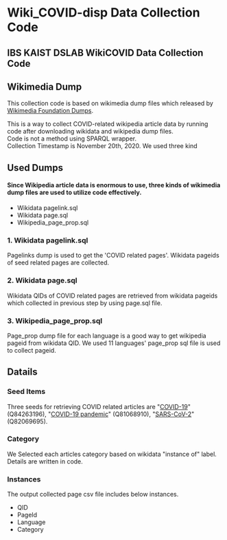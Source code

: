 # Wiki_COVID-disp Data Collection Code
IBS KAIST DSLAB WikiCOVID Data Collection Code
---
## Wikimedia Dump

This collection code is based on wikimedia dump files which released by [Wikimedia Foundation Dumps](https://dumps.wikimedia.org/backup-index.html).

This is a way to collect COVID-related wikipedia article data by running code after downloading wikidata and wikipedia dump files.  
Code is not a method using SPARQL wrapper.  
Collection Timestamp is November 20th, 2020. We used three kind  

## Used Dumps
#### Since Wikipedia article data is enormous to use, three kinds of wikimedia dump files are used to utilize code effectively.
* Wikidata pagelink.sql
* Wikidata page.sql
* Wikipedia_page_prop.sql
### 1. Wikidata pagelink.sql
Pagelinks dump is used to get the 'COVID related pages'. Wikidata pageids of seed related pages are collected. 
### 2. Wikidata page.sql
Wikidata QIDs of COVID related pages are retrieved from wikidata pageids which collected in previous step by using page.sql file.
### 3. Wikipedia_page_prop.sql
Page_prop dump file for each language is a good way to get wikipedia pageid from wikidata QID. We used 11 languages' page_prop sql file is used to collect pageid.

## Datails
### Seed Items
Three seeds for retrieving COVID related articles are "[COVID-19](https://www.wikidata.org/wiki/Q84263196)" (Q84263196), "[COVID-19 pandemic](https://www.wikidata.org/wiki/Q81068910)" (Q81068910), "[SARS-CoV-2](https://www.wikidata.org/wiki/Q82069695)" (Q82069695).
### Category
We Selected each articles category based on wikidata "instance of" label. Details are written in code.
### Instances
The output collected page csv file includes below instances.
- QID
- PageId
- Language
- Category
